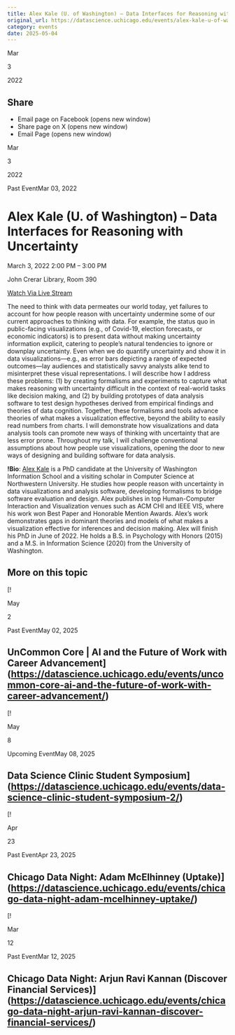 ```yaml
---
title: Alex Kale (U. of Washington) – Data Interfaces for Reasoning with Uncertainty – DSI
original_url: https://datascience.uchicago.edu/events/alex-kale-u-of-washington-data-interfaces-for-reasoning-with-uncertainty
category: events
date: 2025-05-04
---
```


Mar

3

2022

## Share

* Email page on Facebook (opens new window)
* Share page on X (opens new window)
* Email Page (opens new window)

<!-- Table-like structure detected -->

Mar

3

2022

Past EventMar 03, 2022

# Alex Kale (U. of Washington) – Data Interfaces for Reasoning with Uncertainty

March 3, 2022 2:00 PM – 3:00 PM

John Crerar Library, Room 390

[Watch Via Live Stream](http://live.cs.uchicago.edu/alexkale/)

The need to think with data permeates our world today, yet failures to account for how people reason with uncertainty undermine some of our current approaches to thinking with data. For example, the status quo in public-facing visualizations (e.g., of Covid-19, election forecasts, or economic indicators) is to present data without making uncertainty information explicit, catering to people’s natural tendencies to ignore or downplay uncertainty. Even when we do quantify uncertainty and show it in data visualizations—e.g., as error bars depicting a range of expected outcomes—lay audiences and statistically savvy analysts alike tend to misinterpret these visual representations. I will describe how I address these problems: (1) by creating formalisms and experiments to capture what makes reasoning with uncertainty difficult in the context of real-world tasks like decision making, and (2) by building prototypes of data analysis software to test design hypotheses derived from empirical findings and theories of data cognition. Together, these formalisms and tools advance theories of what makes a visualization effective, beyond the ability to easily read numbers from charts. I will demonstrate how visualizations and data analysis tools can promote new ways of thinking with uncertainty that are less error prone. Throughout my talk, I will challenge conventional assumptions about how people use visualizations, opening the door to new ways of designing and building software for data analysis.

**!Bio**: [Alex Kale](http://students.washington.edu/kalea/) is a PhD candidate at the University of Washington Information School and a visiting scholar in Computer Science at Northwestern University. He studies how people reason with uncertainty in data visualizations and analysis software, developing formalisms to bridge software evaluation and design. Alex publishes in top Human-Computer Interaction and Visualization venues such as ACM CHI and IEEE VIS, where his work won Best Paper and Honorable Mention Awards. Alex’s work demonstrates gaps in dominant theories and models of what makes a visualization effective for inferences and decision making. Alex will finish his PhD in June of 2022. He holds a B.S. in Psychology with Honors (2015) and a M.S. in Information Science (2020) from the University of Washington.

## More on this topic

[!

May

2

Past EventMay 02, 2025

## UnCommon Core | AI and the Future of Work with Career Advancement](https://datascience.uchicago.edu/events/uncommon-core-ai-and-the-future-of-work-with-career-advancement/)
[!

May

8

Upcoming EventMay 08, 2025

## Data Science Clinic Student Symposium](https://datascience.uchicago.edu/events/data-science-clinic-student-symposium-2/)
[!

Apr

23

Past EventApr 23, 2025

## Chicago Data Night: Adam McElhinney (Uptake)](https://datascience.uchicago.edu/events/chicago-data-night-adam-mcelhinney-uptake/)
[!

Mar

12

Past EventMar 12, 2025

## Chicago Data Night: Arjun Ravi Kannan (Discover Financial Services)](https://datascience.uchicago.edu/events/chicago-data-night-arjun-ravi-kannan-discover-financial-services/)